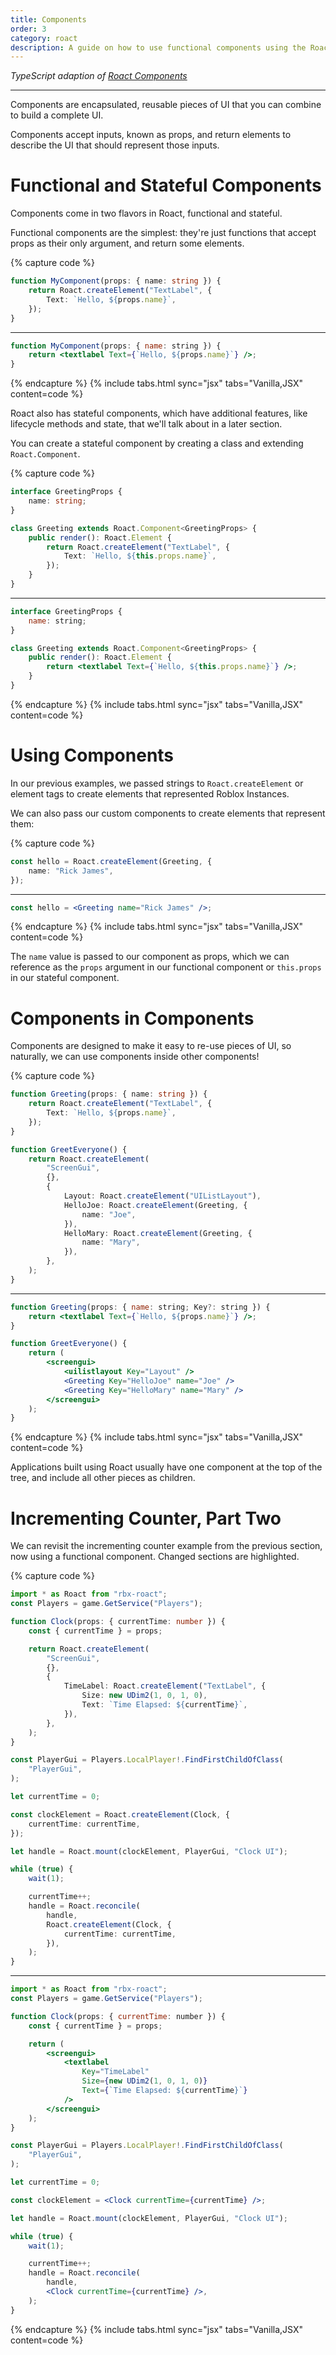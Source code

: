 ```yaml
---
title: Components
order: 3
category: roact
description: A guide on how to use functional components using the Roact library with roblox-ts.
---
```

_TypeScript adaption of [Roact Components](https://roblox.github.io/roact/guide/components/)_

----

Components are encapsulated, reusable pieces of UI that you can combine to build a complete UI.

Components accept inputs, known as props, and return elements to describe the UI that should represent those inputs.


# Functional and Stateful Components
Components come in two flavors in Roact, functional and stateful.

Functional components are the simplest: they're just functions that accept props as their only argument, and return some elements.


{% capture code %}
```ts
function MyComponent(props: { name: string }) {
	return Roact.createElement("TextLabel", {
		Text: `Hello, ${props.name}`,
	});
}
```
***
```jsx
function MyComponent(props: { name: string }) {
	return <textlabel Text={`Hello, ${props.name}`} />;
}
```
{% endcapture %}
{% include tabs.html sync="jsx" tabs="Vanilla,JSX" content=code %}


Roact also has stateful components, which have additional features, like lifecycle methods and state, that we'll talk about in a later section.

You can create a stateful component by creating a class and extending `Roact.Component`.



{% capture code %}
```ts
interface GreetingProps {
	name: string;
}

class Greeting extends Roact.Component<GreetingProps> {
	public render(): Roact.Element {
		return Roact.createElement("TextLabel", {
			Text: `Hello, ${this.props.name}`,
		});
	}
}
```
***
```jsx
interface GreetingProps {
	name: string;
}

class Greeting extends Roact.Component<GreetingProps> {
	public render(): Roact.Element {
		return <textlabel Text={`Hello, ${this.props.name}`} />;
	}
}
```
{% endcapture %}
{% include tabs.html sync="jsx" tabs="Vanilla,JSX" content=code %}

# Using Components
In our previous examples, we passed strings to `Roact.createElement` or element tags to create elements that represented Roblox Instances.

We can also pass our custom components to create elements that represent them:

{% capture code %}
```ts
const hello = Roact.createElement(Greeting, {
	name: "Rick James",
});
```
***
```jsx
const hello = <Greeting name="Rick James" />;
```
{% endcapture %}
{% include tabs.html sync="jsx" tabs="Vanilla,JSX" content=code %}

The `name` value is passed to our component as props, which we can reference as the `props` argument in our functional component or `this.props` in our stateful component.

# Components in Components
Components are designed to make it easy to re-use pieces of UI, so naturally, we can use components inside other components!

{% capture code %}
```ts
function Greeting(props: { name: string }) {
	return Roact.createElement("TextLabel", {
		Text: `Hello, ${props.name}`,
	});
}

function GreetEveryone() {
	return Roact.createElement(
		"ScreenGui",
		{},
		{
			Layout: Roact.createElement("UIListLayout"),
			HelloJoe: Roact.createElement(Greeting, {
				name: "Joe",
			}),
			HelloMary: Roact.createElement(Greeting, {
				name: "Mary",
			}),
		},
	);
}
```
***
```jsx
function Greeting(props: { name: string; Key?: string }) {
	return <textlabel Text={`Hello, ${props.name}`} />;
}

function GreetEveryone() {
	return (
		<screengui>
			<uilistlayout Key="Layout" />
			<Greeting Key="HelloJoe" name="Joe" />
			<Greeting Key="HelloMary" name="Mary" />
		</screengui>
	);
}
```
{% endcapture %}
{% include tabs.html sync="jsx" tabs="Vanilla,JSX" content=code %}


Applications built using Roact usually have one component at the top of the tree, and include all other pieces as children.

# Incrementing Counter, Part Two
We can revisit the incrementing counter example from the previous section, now using a functional component. Changed sections are highlighted.


{% capture code %}
```ts
import * as Roact from "rbx-roact";
const Players = game.GetService("Players");

function Clock(props: { currentTime: number }) {
	const { currentTime } = props;

	return Roact.createElement(
		"ScreenGui",
		{},
		{
			TimeLabel: Roact.createElement("TextLabel", {
				Size: new UDim2(1, 0, 1, 0),
				Text: `Time Elapsed: ${currentTime}`,
			}),
		},
	);
}

const PlayerGui = Players.LocalPlayer!.FindFirstChildOfClass(
	"PlayerGui",
);

let currentTime = 0;

const clockElement = Roact.createElement(Clock, {
	currentTime: currentTime,
});

let handle = Roact.mount(clockElement, PlayerGui, "Clock UI");

while (true) {
	wait(1);

	currentTime++;
	handle = Roact.reconcile(
		handle,
		Roact.createElement(Clock, {
			currentTime: currentTime,
		}),
	);
}
```
***
```jsx
import * as Roact from "rbx-roact";
const Players = game.GetService("Players");

function Clock(props: { currentTime: number }) {
	const { currentTime } = props;

	return (
		<screengui>
			<textlabel
				Key="TimeLabel"
				Size={new UDim2(1, 0, 1, 0)}
				Text={`Time Elapsed: ${currentTime}`}
			/>
		</screengui>
	);
}

const PlayerGui = Players.LocalPlayer!.FindFirstChildOfClass(
	"PlayerGui",
);

let currentTime = 0;

const clockElement = <Clock currentTime={currentTime} />;

let handle = Roact.mount(clockElement, PlayerGui, "Clock UI");

while (true) {
	wait(1);

	currentTime++;
	handle = Roact.reconcile(
		handle,
		<Clock currentTime={currentTime} />,
	);
}
```
{% endcapture %}
{% include tabs.html sync="jsx" tabs="Vanilla,JSX" content=code %}